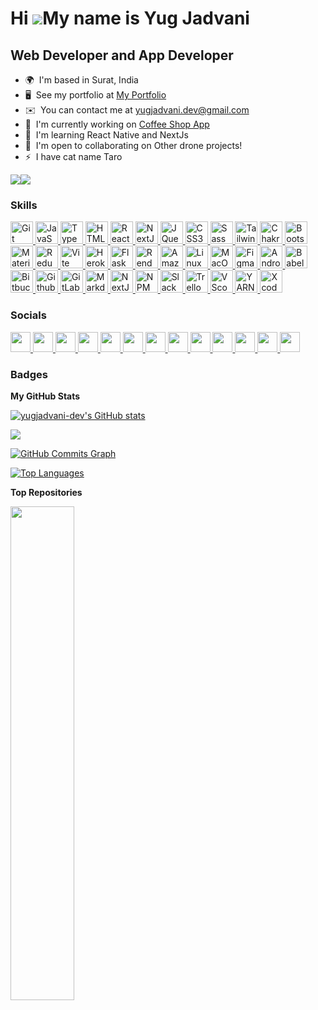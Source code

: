 Hi ![](https://user-images.githubusercontent.com/18350557/176309783-0785949b-9127-417c-8b55-ab5a4333674e.gif)My name is Yug Jadvani
===================================================================================================================================

Web Developer and App Developer
-------------------------------

* 🌍  I'm based in Surat, India
* 🖥️  See my portfolio at [My Portfolio](http://yugjadvani.vercel.app/)
* ✉️  You can contact me at [yugjadvani.dev@gmail.com](mailto:yugjadvani.dev@gmail.com)
* 🚀  I'm currently working on [Coffee Shop App](https://github.com/yugjadvani-dev/CoffeeShopApp)
* 🧠  I'm learning React Native and NextJs
* 🤝  I'm open to collaborating on Other drone projects!
* ⚡  I have cat name Taro

<a href="https://www.github.com/yugjadvani-dev" target="_blank" rel="noreferrer"><img
src="https://img.shields.io/github/followers/yugjadvani-dev?logo=github&style=for-the-badge&color=0891b2&labelColor=1c1917" /></a><a href="https://www.x.com/jadvani_yug" target="_blank" rel="noreferrer"><img
src="https://img.shields.io/twitter/follow/jadvani_yug?logo=twitter&style=for-the-badge&color=0891b2&labelColor=1c1917"
/></a>

### Skills


<p align="left">
  <a href="https://git-scm.com/" target="_blank" rel="noreferrer">
    <img src="https://raw.githubusercontent.com/danielcranney/readme-generator/main/public/icons/skills/git-colored.svg" width="36" height="36" alt="Git" />
  </a>
  <a href="https://developer.mozilla.org/en-US/docs/Web/JavaScript" target="_blank" rel="noreferrer">
    <img src="https://raw.githubusercontent.com/danielcranney/readme-generator/main/public/icons/skills/javascript-colored.svg" width="36" height="36" alt="JavaScript" />
  </a>
  <a href="https://www.typescriptlang.org/" target="_blank" rel="noreferrer">
    <img src="https://raw.githubusercontent.com/danielcranney/readme-generator/main/public/icons/skills/typescript-colored.svg" width="36" height="36" alt="TypeScript" />
  </a>
  <a href="https://developer.mozilla.org/en-US/docs/Glossary/HTML5" target="_blank" rel="noreferrer">
    <img src="https://raw.githubusercontent.com/danielcranney/readme-generator/main/public/icons/skills/html5-colored.svg" width="36" height="36" alt="HTML5" />
  </a>
  <a href="https://reactjs.org/" target="_blank" rel="noreferrer">
    <img src="https://raw.githubusercontent.com/danielcranney/readme-generator/main/public/icons/skills/react-colored.svg" width="36" height="36" alt="React" />
  </a>
  <a href="https://nextjs.org/docs" target="_blank" rel="noreferrer">
    <img src="https://raw.githubusercontent.com/danielcranney/readme-generator/main/public/icons/skills/nextjs-colored.svg" width="36" height="36" alt="NextJs" />
  </a>
  <a href="https://jquery.com/" target="_blank" rel="noreferrer">
    <img src="https://raw.githubusercontent.com/danielcranney/readme-generator/main/public/icons/skills/jquery-colored.svg" width="36" height="36" alt="JQuery" />
  </a>
  <a href="https://www.w3.org/TR/CSS/#css" target="_blank" rel="noreferrer">
    <img src="https://raw.githubusercontent.com/danielcranney/readme-generator/main/public/icons/skills/css3-colored.svg" width="36" height="36" alt="CSS3" />
  </a>
  <a href="https://sass-lang.com/" target="_blank" rel="noreferrer">
    <img src="https://raw.githubusercontent.com/danielcranney/readme-generator/main/public/icons/skills/sass-colored.svg" width="36" height="36" alt="Sass" />
  </a>
  <a href="https://tailwindcss.com/" target="_blank" rel="noreferrer">
    <img src="https://raw.githubusercontent.com/danielcranney/readme-generator/main/public/icons/skills/tailwindcss-colored.svg" width="36" height="36" alt="TailwindCSS" />
  </a>
  <a href="https://chakra-ui.com/" target="_blank" rel="noreferrer">
    <img src="https://raw.githubusercontent.com/danielcranney/readme-generator/main/public/icons/skills/chakra-colored.svg" width="36" height="36" alt="Chakra UI" />
  </a>
  <a href="https://getbootstrap.com/" target="_blank" rel="noreferrer">
    <img src="https://raw.githubusercontent.com/danielcranney/readme-generator/main/public/icons/skills/bootstrap-colored.svg" width="36" height="36" alt="Bootstrap" />
  </a>
  <a href="https://mui.com/" target="_blank" rel="noreferrer">
    <img src="https://raw.githubusercontent.com/danielcranney/readme-generator/main/public/icons/skills/materialui-colored.svg" width="36" height="36" alt="Material UI" />
  </a>
  <a href="https://redux.js.org/" target="_blank" rel="noreferrer">
    <img src="https://raw.githubusercontent.com/danielcranney/readme-generator/main/public/icons/skills/redux-colored.svg" width="36" height="36" alt="Redux" />
  </a>
  <a href="https://vitejs.dev/" target="_blank" rel="noreferrer">
    <img src="https://raw.githubusercontent.com/danielcranney/readme-generator/main/public/icons/skills/vite-colored.svg" width="36" height="36" alt="Vite" />
  </a>
  <a href="https://www.heroku.com/" target="_blank" rel="noreferrer">
    <img src="https://raw.githubusercontent.com/danielcranney/readme-generator/main/public/icons/skills/heroku-colored.svg" width="36" height="36" alt="Heroku" />
  </a>
  <a href="https://flask.palletsprojects.com/en/2.0.x/" target="_blank" rel="noreferrer">
    <img src="https://raw.githubusercontent.com/danielcranney/readme-generator/main/public/icons/skills/flask-colored.svg" width="36" height="36" alt="Flask" />
  </a>
  <a href="https://render.com/" target="_blank" rel="noreferrer">
    <img src="https://raw.githubusercontent.com/danielcranney/readme-generator/main/public/icons/skills/render-colored.svg" width="36" height="36" alt="Render" />
  </a>
  <a href="https://aws.amazon.com" target="_blank" rel="noreferrer">
    <img src="https://raw.githubusercontent.com/danielcranney/readme-generator/main/public/icons/skills/aws-colored.svg" width="36" height="36" alt="Amazon Web Services" />
  </a>
  <a href="https://www.linux.org" target="_blank" rel="noreferrer">
    <img src="https://raw.githubusercontent.com/danielcranney/readme-generator/main/public/icons/skills/linux-colored.svg" width="36" height="36" alt="Linux" />
  </a>
  <a href="https://apple.com" target="_blank" rel="noreferrer">
    <img src="https://raw.githubusercontent.com/danielcranney/readme-generator/main/public/icons/skills/macos-colored.svg" width="36" height="36" alt="MacOS" />
  </a>
  <a href="https://www.figma.com/" target="_blank" rel="noreferrer">
    <img src="https://raw.githubusercontent.com/danielcranney/readme-generator/main/public/icons/skills/figma-colored.svg" width="36" height="36" alt="Figma" />
  </a>
  <a href="https://www.figma.com/" target="_blank" rel="noreferrer">
    <img src="https://cdn.jsdelivr.net/gh/devicons/devicon/icons/androidstudio/androidstudio-original.svg" width="36" height="36" alt="Android Studio" />
  </a>
  <a href="https://babeljs.io/" target="_blank" rel="noreferrer">
    <img src="https://cdn.jsdelivr.net/gh/devicons/devicon/icons/babel/babel-original.svg" width="36" height="36" alt="Babel" />
  </a>
  <a href="https://bitbucket.org/product/" target="_blank" rel="noreferrer">
    <img src="https://cdn.jsdelivr.net/gh/devicons/devicon/icons/bitbucket/bitbucket-original.svg" width="36" height="36" alt="Bitbucket" />
  </a>
  <a href="https://github.com/" target="_blank" rel="noreferrer">
    <img src="https://cdn.jsdelivr.net/gh/devicons/devicon/icons/github/github-original.svg" width="36" height="36" alt="Github" />
  </a>
  <a href="https://about.gitlab.com/" target="_blank" rel="noreferrer">
    <img src="https://cdn.jsdelivr.net/gh/devicons/devicon/icons/gitlab/gitlab-original.svg" width="36" height="36" alt="GitLab" />
  </a>
  <a href="https://www.markdownguide.org/" target="_blank" rel="noreferrer">
    <img src="https://cdn.jsdelivr.net/gh/devicons/devicon/icons/markdown/markdown-original.svg" width="36" height="36" alt="Markdown" />
  </a>
  <a href="https://nextjs.org/" target="_blank" rel="noreferrer">
    <img src="https://cdn.jsdelivr.net/gh/devicons/devicon/icons/nextjs/nextjs-original.svg" width="36" height="36" alt="NextJs" />
  </a>
  <a href="https://www.npmjs.com/" target="_blank" rel="noreferrer">
    <img src="https://cdn.jsdelivr.net/gh/devicons/devicon/icons/npm/npm-original-wordmark.svg" width="36" height="36" alt="NPM" />
  </a>
  <a href="https://slack.com/" target="_blank" rel="noreferrer">
    <img src="https://cdn.jsdelivr.net/gh/devicons/devicon/icons/slack/slack-original.svg" width="36" height="36" alt="Slack" />
  </a>
  <a href="https://trello.com/" target="_blank" rel="noreferrer">
    <img src="https://cdn.jsdelivr.net/gh/devicons/devicon/icons/trello/trello-plain.svg" width="36" height="36" alt="Trello" />
  </a>
  <a href="https://code.visualstudio.com/" target="_blank" rel="noreferrer">
    <img src="https://cdn.jsdelivr.net/gh/devicons/devicon/icons/vscode/vscode-original.svg" width="36" height="36" alt="VScode" />
  </a>
  <a href="https://yarnpkg.com/" target="_blank" rel="noreferrer">
    <img src="https://cdn.jsdelivr.net/gh/devicons/devicon/icons/yarn/yarn-original.svg" width="36" height="36" alt="YARN" />
  </a>
  <a href="https://developer.apple.com/xcode/" target="_blank" rel="noreferrer">
    <img src="https://cdn.jsdelivr.net/gh/devicons/devicon/icons/xcode/xcode-original.svg" width="36" height="36" alt="Xcode" />
  </a>
</p>




### Socials

<p align="left"> 
  <a href="https://www.codepen.io/yug-dev" target="_blank" rel="noreferrer"> 
    <picture> 
      <source media="(prefers-color-scheme: dark)" srcset="https://raw.githubusercontent.com/danielcranney/readme-generator/main/public/icons/socials/codepen-dark.svg" /> 
      <source media="(prefers-color-scheme: light)" srcset="https://raw.githubusercontent.com/danielcranney/readme-generator/main/public/icons/socials/codepen.svg" /> 
      <img src="https://raw.githubusercontent.com/danielcranney/readme-generator/main/public/icons/socials/codepen.svg" width="32" height="32" /> 
    </picture> 
  </a> 
  <a href="https://codesandbox.io/u/yugjadvani_dev" target="_blank" rel="noreferrer"> 
    <picture> 
      <source media="(prefers-color-scheme: dark)" srcset="https://raw.githubusercontent.com/danielcranney/readme-generator/main/public/icons/socials/codesandbox-dark.svg" /> 
      <source media="(prefers-color-scheme: light)" srcset="https://raw.githubusercontent.com/danielcranney/readme-generator/main/public/icons/socials/codesandbox.svg" /> 
      <img src="https://raw.githubusercontent.com/danielcranney/readme-generator/main/public/icons/socials/codesandbox.svg" width="32" height="32" /> 
    </picture> 
  </a> 
  <a href="https://www.dev.to/yugjadvani" target="_blank" rel="noreferrer"> 
    <picture> 
      <source media="(prefers-color-scheme: dark)" srcset="https://raw.githubusercontent.com/danielcranney/readme-generator/main/public/icons/socials/devdotto-dark.svg" /> 
      <source media="(prefers-color-scheme: light)" srcset="https://raw.githubusercontent.com/danielcranney/readme-generator/main/public/icons/socials/devdotto.svg" /> 
      <img src="https://raw.githubusercontent.com/danielcranney/readme-generator/main/public/icons/socials/devdotto.svg" width="32" height="32" /> 
    </picture> 
  </a> 
  <a href="https://discord.com/users/yugjadvani.dev" target="_blank" rel="noreferrer"> 
    <picture> 
      <source media="(prefers-color-scheme: dark)" srcset="undefined" /> 
      <source media="(prefers-color-scheme: light)" srcset="https://raw.githubusercontent.com/danielcranney/readme-generator/main/public/icons/socials/discord.svg" /> 
      <img src="https://raw.githubusercontent.com/danielcranney/readme-generator/main/public/icons/socials/discord.svg" width="32" height="32" /> 
    </picture> 
  </a> 
  <a href="https://www.github.com/yugjadvani-dev" target="_blank" rel="noreferrer"> 
    <picture> 
      <source media="(prefers-color-scheme: dark)" srcset="https://raw.githubusercontent.com/danielcranney/readme-generator/main/public/icons/socials/github-dark.svg" /> 
      <source media="(prefers-color-scheme: light)" srcset="https://raw.githubusercontent.com/danielcranney/readme-generator/main/public/icons/socials/github.svg" /> 
      <img src="https://raw.githubusercontent.com/danielcranney/readme-generator/main/public/icons/socials/github.svg" width="32" height="32" /> 
    </picture> 
  </a> 
  <a href="https://yugjadvani-dev.hashnode.dev" target="_blank" rel="noreferrer"> 
    <picture> 
      <source media="(prefers-color-scheme: dark)" srcset="undefined" /> 
      <source media="(prefers-color-scheme: light)" srcset="https://raw.githubusercontent.com/danielcranney/readme-generator/main/public/icons/socials/hashnode.svg" /> 
      <img src="https://raw.githubusercontent.com/danielcranney/readme-generator/main/public/icons/socials/hashnode.svg" width="32" height="32" /> 
    </picture> 
  </a> 
  <a href="http://www.instagram.com/yugjadvani_09" target="_blank" rel="noreferrer"> 
    <picture> 
      <source media="(prefers-color-scheme: dark)" srcset="undefined" /> 
      <source media="(prefers-color-scheme: light)" srcset="https://raw.githubusercontent.com/danielcranney/readme-generator/main/public/icons/socials/instagram.svg" /> 
      <img src="https://raw.githubusercontent.com/danielcranney/readme-generator/main/public/icons/socials/instagram.svg" width="32" height="32" /> 
    </picture> 
  </a> 
  <a href="https://www.linkedin.com/in/yug-jadvani" target="_blank" rel="noreferrer"> 
    <picture> 
      <source media="(prefers-color-scheme: dark)" srcset="https://raw.githubusercontent.com/danielcranney/readme-generator/main/public/icons/socials/linkedin-dark.svg" /> 
      <source media="(prefers-color-scheme: light)" srcset="https://raw.githubusercontent.com/danielcranney/readme-generator/main/public/icons/socials/linkedin.svg" /> 
      <img src="https://raw.githubusercontent.com/danielcranney/readme-generator/main/public/icons/socials/linkedin.svg" width="32" height="32" /> 
    </picture> 
  </a> 
  <a href="https://www.polywork.com/yug_jadvani" target="_blank" rel="noreferrer"> 
    <picture> 
      <source media="(prefers-color-scheme: dark)" srcset="undefined" /> 
      <source media="(prefers-color-scheme: light)" srcset="https://raw.githubusercontent.com/danielcranney/readme-generator/main/public/icons/socials/polywork.svg" /> 
      <img src="https://raw.githubusercontent.com/danielcranney/readme-generator/main/public/icons/socials/polywork.svg" width="32" height="32" /> 
    </picture> 
  </a> 
  <a href="https://medium.com/@yug.jadvani07" target="_blank" rel="noreferrer"> 
    <picture> 
      <source media="(prefers-color-scheme: dark)" srcset="https://raw.githubusercontent.com/danielcranney/readme-generator/main/public/icons/socials/medium-dark.svg" /> 
      <source media="(prefers-color-scheme: light)" srcset="https://raw.githubusercontent.com/danielcranney/readme-generator/main/public/icons/socials/medium.svg" /> 
      <img src="https://raw.githubusercontent.com/danielcranney/readme-generator/main/public/icons/socials/medium.svg" width="32" height="32" /> 
    </picture> 
  </a> 
  <a href="https://www.stackoverflow.com/users/19968871/yug-jadvani" target="_blank" rel="noreferrer"> 
    <picture> 
      <source media="(prefers-color-scheme: dark)" srcset="undefined" /> 
      <source media="(prefers-color-scheme: light)" srcset="https://raw.githubusercontent.com/danielcranney/readme-generator/main/public/icons/socials/stackoverflow.svg" /> 
      <img src="https://raw.githubusercontent.com/danielcranney/readme-generator/main/public/icons/socials/stackoverflow.svg" width="32" height="32" /> 
    </picture> 
  </a> 
  <a href="https://www.x.com/jadvani_yug" target="_blank" rel="noreferrer"> 
    <picture> 
      <source media="(prefers-color-scheme: dark)" srcset="https://raw.githubusercontent.com/danielcranney/readme-generator/main/public/icons/socials/twitter-dark.svg" /> 
      <source media="(prefers-color-scheme: light)" srcset="https://raw.githubusercontent.com/danielcranney/readme-generator/main/public/icons/socials/twitter.svg" /> 
      <img src="https://raw.githubusercontent.com/danielcranney/readme-generator/main/public/icons/socials/twitter.svg" width="32" height="32" /> 
    </picture> 
  </a> 
  <a href="https://www.threads.net/@yugjadvani_09" target="_blank" rel="noreferrer"> 
    <picture> 
      <source media="(prefers-color-scheme: dark)" srcset="https://raw.githubusercontent.com/danielcranney/readme-generator/main/public/icons/socials/threads-dark.svg" /> 
      <source media="(prefers-color-scheme: light)" srcset="https://raw.githubusercontent.com/danielcranney/readme-generator/main/public/icons/socials/threads.svg" /> 
      <img src="https://raw.githubusercontent.com/danielcranney/readme-generator/main/public/icons/socials/threads.svg" width="32" height="32" /> 
    </picture> 
  </a>
</p>


### Badges

<b>My GitHub Stats</b>

<a href="http://www.github.com/yugjadvani-dev"><img src="https://github-readme-stats.vercel.app/api?username=yugjadvani-dev&show_icons=true&hide=&count_private=true&title_color=0891b2&text_color=ffffff&icon_color=0891b2&bg_color=1c1917&hide_border=true&show_icons=true" alt="yugjadvani-dev's GitHub stats" /></a>

<a href="http://www.github.com/yugjadvani-dev"><img src="https://github-readme-streak-stats.herokuapp.com/?user=yugjadvani-dev&stroke=ffffff&background=1c1917&ring=0891b2&fire=0891b2&currStreakNum=ffffff&currStreakLabel=0891b2&sideNums=ffffff&sideLabels=ffffff&dates=ffffff&hide_border=true" /></a>

<a href="http://www.github.com/yugjadvani-dev"><img src="https://github-readme-activity-graph.cyclic.app/graph?username=yugjadvani-dev&bg_color=1c1917&color=ffffff&line=0891b2&point=ffffff&area_color=1c1917&area=true&hide_border=true&custom_title=GitHub%20Commits%20Graph" alt="GitHub Commits Graph" /></a>

<a href="https://github.com/yugjadvani-dev" align="left"><img src="https://github-readme-stats.vercel.app/api/top-langs/?username=yugjadvani-dev&langs_count=10&title_color=0891b2&text_color=ffffff&icon_color=0891b2&bg_color=1c1917&hide_border=true&locale=en&custom_title=Top%20%Languages" alt="Top Languages" /></a>

<b>Top Repositories</b>

<div width="100%" align="center"><a href="https://github.com/yugjadvani-dev/CoffeeShopApp" align="left"><img align="left" width="45%" src="https://github-readme-stats.vercel.app/api/pin/?username=yugjadvani-dev&repo=CoffeeShopApp&title_color=0891b2&text_color=ffffff&icon_color=0891b2&bg_color=1c1917&hide_border=true&locale=en" /></a></div><br /><br /><br /><br /><br /><br /><br />
